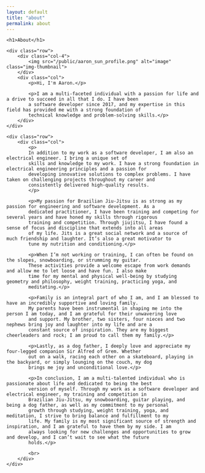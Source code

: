```yaml
---
layout: default
title: "about"
permalink: about
---
```


<div class="container">

    <h1>About</h1>

    <div class="row">
        <div class="col-4">
            <img src="/public/aaron_sun_profile.png" alt="image" class="img-thumbnail">
        </div>
        <div class="col">
            <p>Hi, I'm Aaron.</p>

            <p>I am a multi-faceted individual with a passion for life and a drive to succeed in all that I do. I have been
            a software developer since 2017, and my expertise in this field has provided me with a strong foundation of
            technical knowledge and problem-solving skills.</p>
        </div>
    </div>

    <div class="row">
        <div class="col">
            <p>
            In addition to my work as a software developer, I am also an electrical engineer. I bring a unique set of
            skills and knowledge to my work. I have a strong foundation in electrical engineering principles and a passion for
            developing innovative solutions to complex problems. I have taken on challenging projects throughout my career and
            consistently delivered high-quality results.
            </p>

            <p>My passion for Brazilian Jiu-Jitsu is as strong as my passion for engineering and software development. As a
            dedicated practitioner, I have been training and competing for several years and have honed my skills through rigorous
            training and competition. Through jiujitsu, I have found a sense of focus and discipline that extends into all areas
            of my life. Jits is a great social network and a source of much friendship and laughter. It’s also a great motivator to
            tune my nutrition and conditioning.</p>

            <p>When I’m not working or training, I can often be found on the slopes, snowboarding, or strumming my guitar.
            These activities provide a welcome escape from work demands and allow me to let loose and have fun. I also make
            time for my mental and physical well-being by studying geometry and philosophy, weight training, practicing yoga, and
            meditating.</p>

            <p>Family is an integral part of who I am, and I am blessed to have an incredibly supportive and loving family.
            My parents have been instrumental in shaping me into the person I am today, and I am grateful for their unwavering love
            and support. My brother, two sisters, four nieces and two nephews bring joy and laughter into my life and are a
            constant source of inspiration. They are my biggest cheerleaders and rock; I am proud to call them my family.</p>

            <p>Lastly, as a dog father, I deeply love and appreciate my four-legged companion Sir Alfred of Grem. Whether
            out on a walk, racing each other on a skateboard, playing in the backyard, or simply lounging on the couch, my dog
            brings me joy and unconditional love.</p>

            <p>In conclusion, I am a multi-talented individual who is passionate about life and dedicated to being the best
            version of myself. Through my work as a software developer and electrical engineer, my training and competition in
            Brazilian Jiu-Jitsu, my snowboarding, guitar playing, and being a dog father, as well as my commitment to my personal
            growth through studying, weight training, yoga, and meditation, I strive to bring balance and fulfillment to my
            life. My family is my most significant source of strength and inspiration, and I am grateful to have them by my side. I am
            always looking for new challenges and opportunities to grow and develop, and I can’t wait to see what the future
            holds.</p>

            <br>
        </div>
    </div>
</div>